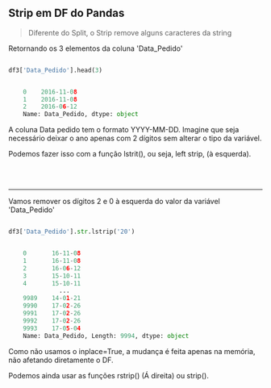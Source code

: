 
## Strip em DF do Pandas

>Diferente do Split, o Strip remove alguns caracteres da string

Retornando os 3 elementos da coluna 'Data_Pedido'
```python title='python'

df3['Data_Pedido'].head(3)
```
```python title='out:'

    0    2016-11-08
    1    2016-11-08
    2    2016-06-12
    Name: Data_Pedido, dtype: object
```
A coluna Data pedido tem o formato YYYY-MM-DD. Imagine que seja necessário deixar o ano apenas com 2 dígitos sem alterar o tipo da variável.

Podemos fazer isso com a função lstrit(), ou seja, left strip, (à esquerda).

<br><br>
***
Vamos remover os dígitos 2 e 0 à esquerda do valor da variável 'Data_Pedido'
```python title='python'

df3['Data_Pedido'].str.lstrip('20')
```
```python title='out:'

    0       16-11-08
    1       16-11-08
    2       16-06-12
    3       15-10-11
    4       15-10-11
              ...   
    9989    14-01-21
    9990    17-02-26
    9991    17-02-26
    9992    17-02-26
    9993    17-05-04
    Name: Data_Pedido, Length: 9994, dtype: object
```
Como não usamos o inplace=True, a mudança é feita apenas na memória, não afetando diretamente o DF. 

Podemos ainda usar as funções rstrip() (Á direita) ou strip().

<br>